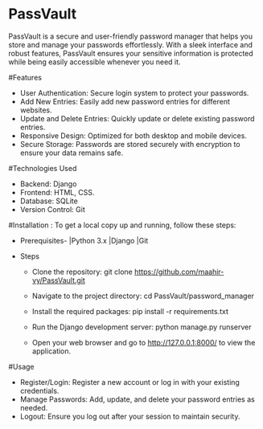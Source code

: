 # PassVault

PassVault is a secure and user-friendly password manager that helps you store and manage your passwords effortlessly. With a sleek interface and robust features, PassVault ensures your sensitive information is protected while being easily accessible whenever you need it.

#Features
- User Authentication: Secure login system to protect your passwords.
- Add New Entries: Easily add new password entries for different websites.
- Update and Delete Entries: Quickly update or delete existing password entries.
- Responsive Design: Optimized for both desktop and mobile devices.
- Secure Storage: Passwords are stored securely with encryption to ensure your data remains safe.


#Technologies Used 
- Backend: Django
- Frontend: HTML, CSS.
- Database: SQLite
- Version Control: Git


#Installation : 
To get a local copy up and running, follow these steps:

- Prerequisites-
|Python 3.x
|Django
|Git

- Steps
   - Clone the repository:
git clone https://github.com/maahir-vy/PassVault.git

  - Navigate to the project directory:
cd PassVault/password_manager

  - Install the required packages:
pip install -r requirements.txt

  - Run the Django development server:
python manage.py runserver

  - Open your web browser and go to http://127.0.0.1:8000/ to view the application.

#Usage
 - Register/Login: Register a new account or log in with your existing credentials.
 - Manage Passwords: Add, update, and delete your password entries as needed.
 - Logout: Ensure you log out after your session to maintain security.
